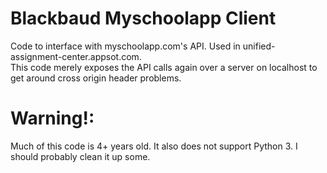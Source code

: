 # Blackbaud Myschoolapp Client
Code to interface with myschoolapp.com's API.  Used in unified-assignment-center.appsot.com.  
This code merely exposes the API calls again over a server on localhost to get around cross origin header problems.  

# Warning!:
Much of this code is 4+ years old.  It also does not support Python 3.  I should probably clean it up some.  
